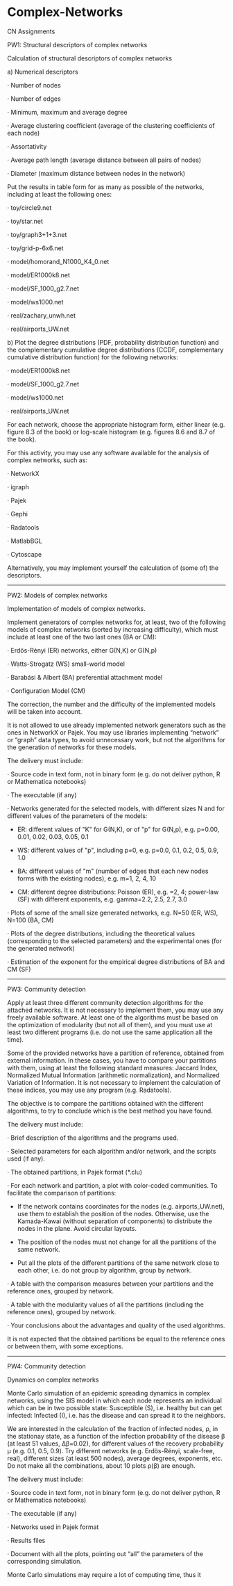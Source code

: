 # Complex-Networks

CN Assignments

PW1: Structural descriptors of complex networks

Calculation of structural descriptors of complex networks

a) Numerical descriptors
 
  · Number of nodes
 
  · Number of edges
 
  · Minimum, maximum and average degree
 
  · Average clustering coefficient (average of the clustering coefficients of each node)
 
  · Assortativity
 
  · Average path length (average distance between all pairs of nodes)
 
  · Diameter (maximum distance between nodes in the network)
 
Put the results in table form for as many as possible of the networks, including at least the following ones:
 
 · toy/circle9.net
 
 · toy/star.net
 
 · toy/graph3+1+3.net
 
 · toy/grid-p-6x6.net
 
 · model/homorand_N1000_K4_0.net
 
 · model/ER1000k8.net
 
 · model/SF_1000_g2.7.net
 
 · model/ws1000.net
 
 · real/zachary_unwh.net
 
 · real/airports_UW.net
 
b) Plot the degree distributions (PDF, probability distribution function) and the complementary cumulative degree distributions (CCDF, complementary cumulative distribution function) for the following networks:
 
 · model/ER1000k8.net
 
 · model/SF_1000_g2.7.net
 
 · model/ws1000.net
 
 · real/airports_UW.net
 
For each network, choose the appropriate histogram form, either linear (e.g. figure 8.3 of the book) or log-scale histogram (e.g. figures 8.6 and 8.7 of the book).

For this activity, you may use any software available for the analysis of complex networks, such as:
 
 · NetworkX
 
 · igraph
 
 · Pajek
 
 · Gephi
 
 · Radatools
 
 · MatlabBGL
 
 · Cytoscape
 
Alternatively, you may implement yourself the calculation of (some of) the descriptors.

----------------------------------------------------------------
PW2: Models of complex networks

Implementation of models of complex networks.

Implement generators of complex networks for, at least, two of the following models of complex networks (sorted by increasing difficulty), which must include at least one of the two last ones (BA or CM):

· Erdös-Rényi (ER) networks, either G(N,K) or G(N,p) 

· Watts-Strogatz (WS) small-world model 

· Barabási & Albert (BA) preferential attachment model 

· Configuration Model (CM) 

The correction, the number and the difficulty of the implemented models will be taken into account.

It is not allowed to use already implemented network generators such as the ones in NetworkX or Pajek. You may use libraries implementing “network” or “graph” data types, to avoid unnecessary work, but not the algorithms for the generation of networks for these models.

The delivery must include:

 · Source code in text form, not in binary form (e.g. do not deliver python, R or Mathematica notebooks)

 · The executable (if any)

 · Networks generated for the selected models, with different sizes N and for different values of the parameters of the models:

 - ER: different values of "K" for G(N,K), or of "p" for G(N,p), e.g. p=0.00, 0.01, 0.02, 0.03, 0.05, 0.1

 - WS: different values of "p", including p=0, e.g. p=0.0, 0.1, 0.2, 0.5, 0.9, 1.0

 - BA: different values of "m" (number of edges that each new nodes forms with the existing nodes), e.g. m=1, 2, 4, 10

 - CM: different degree distributions: Poisson (ER), e.g. =2, 4; power-law (SF) with different exponents, e.g. gamma=2.2, 2.5, 2.7, 3.0

· Plots of some of the small size generated networks, e.g. N=50 (ER, WS), N=100 (BA, CM)

· Plots of the degree distributions, including the theoretical values (corresponding to the selected parameters) and the experimental ones (for the generated network)

· Estimation of the exponent for the empirical degree distributions of BA and CM (SF)

----------------------------------------------------------------
PW3: Community detection

Apply at least three different community detection algorithms for the attached networks. It is not necessary to implement them, you may use any freely available software. At least one of the algorithms must be based on the optimization of modularity (but not all of them), and you must use at least two different programs (i.e. do not use the same application all the time).

Some of the provided networks have a partition of reference, obtained from external information. In these cases, you have to compare your partitions with them, using at least the following standard measures: Jaccard Index, Normalized Mutual Information (arithmetic normalization), and Normalized Variation of Information. It is not necessary to implement the calculation of these indices, you may use any program (e.g. Radatools).

The objective is to compare the partitions obtained with the different algorithms, to try to conclude which is the best method you have found.

The delivery must include:

· Brief description of the algorithms and the programs used.

· Selected parameters for each algorithm and/or network, and the scripts used (if any).

· The obtained partitions, in Pajek format (*.clu)

· For each network and partition, a plot with color-coded communities. To facilitate the comparison of partitions:

- If the network contains coordinates for the nodes (e.g. airports_UW.net), use them to establish the position of the nodes. Otherwise, use the Kamada-Kawai (without separation of components) to distribute the nodes in the plane. Avoid circular layouts.

- The position of the nodes must not change for all the partitions of the same network.

- Put all the plots of the different partitions of the same network close to each other, i.e. do not group by algorithm, group by network.

· A table with the comparison measures between your partitions and the reference ones, grouped by network.

· A table with the modularity values of all the partitions (including the reference ones), grouped by network.

· Your conclusions about the advantages and quality of the used algorithms.

It is not expected that the obtained partitions be equal to the reference ones or between them, with some exceptions.

----------------------------------------------------------------
PW4: Community detection

Dynamics on complex networks

Monte Carlo simulation of an epidemic spreading dynamics in complex networks, using the SIS model in which each node represents an individual which can be in two possible state: Susceptible (S), i.e. healthy but can get infected: Infected (I), i.e. has the disease and can spread it to the neighbors.

We are interested in the calculation of the fraction of infected nodes, ρ, in the stationay state, as a function of the infection probability of the disease β (at least 51 values, Δβ=0.02), for different values of the recovery probability μ (e.g. 0.1, 0.5, 0.9). Try different networks (e.g. Erdös-Rényi, scale-free, real), different sizes (at least 500 nodes), average degrees, exponents, etc. Do not make all the combinations, about 10 plots ρ(β) are enough.

The delivery must include:

· Source code in text form, not in binary form (e.g. do not deliver python, R or Mathematica notebooks)

· The executable (if any)

· Networks used in Pajek format

· Results files

· Document with all the plots, pointing out “all” the parameters of the corresponding simulation.

Monte Carlo simulations may require a lot of computing time, thus it
